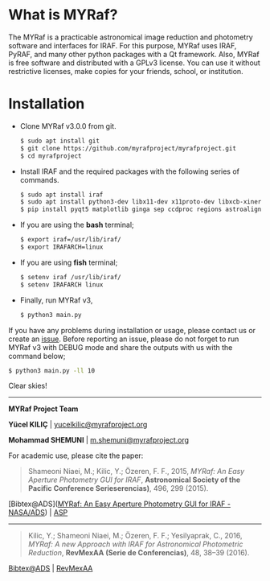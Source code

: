 # What is MYRaf?

The MYRaf is a practicable astronomical image reduction and photometry software and interfaces for IRAF. For this purpose, MYRaf uses IRAF, PyRAF, and many other python packages with a Qt framework. Also, MYRaf is free software and distributed with a GPLv3 license. You can use it without restrictive licenses, make copies for your friends, school, or institution.



# Installation

- Clone MYRaf v3.0.0 from git.
  
  ```bash
  $ sudo apt install git
  $ git clone https://github.com/myrafproject/myrafproject.git
  $ cd myrafproject
  ```

- Install IRAF and the required packages with the following series of commands.
  
  ```bash
  $ sudo apt install iraf
  $ sudo apt install python3-dev libx11-dev x11proto-dev libxcb-xinerama0
  $ pip install pyqt5 matplotlib ginga sep ccdproc regions astroalign pyraf mplcursors imexam  
  ```

- If you are using the **bash** terminal;
  
  ```bash
  $ export iraf=/usr/lib/iraf/
  $ export IRAFARCH=linux
  ```

- If you are using **fish** terminal;
  
  ```bash
  $ setenv iraf /usr/lib/iraf/
  $ setenv IRAFARCH linux
  ```

- Finally, run MYRaf v3,
  
  ```bash
  $ python3 main.py
  ```

If you have any problems during installation or usage, please contact us or create an [issue](https://github.com/myrafproject/myrafproject/issues/new). Before reporting an issue, please do not forget to run MYRaf v3 with DEBUG mode and share the outputs with us with the command below;

```bash
$ python3 main.py -ll 10
```

Clear skies!

______

**MYRaf Project Team**

**Yücel KILIÇ** | yucelkilic@myrafproject.org

**Mohammad SHEMUNI** | m.shemuni@myrafproject.org

For academic use, please cite the paper:

> Shameoni Niaei, M.; Kilic, Y.; Özeren, F. F.,
> 2015, *MYRaf: An Easy Aperture Photometry GUI for IRAF*, **Astronomical Society of the Pacific Conference Serieserencias)**, 496, 299 (2015).

[Bibtex@ADS]([MYRaf: An Easy Aperture Photometry GUI for IRAF - NASA/ADS](https://ui.adsabs.harvard.edu/abs/2015ASPC..496..299N/exportcitation)) | [ASP](http://articles.adsabs.harvard.edu/pdf/2015ASPC..496..299N)

------------

> Kilic, Y.; Shameoni Niaei, M.; Özeren, F. F.; Yesilyaprak, C.,
> 2016,
> *MYRaf: A new Approach with IRAF for Astronomical Photometric Reduction*,
> **RevMexAA (Serie de Conferencias)**, 48, 38–39 (2016).

[Bibtex@ADS](http://adsabs.harvard.edu/cgi-bin/nph-bib_query?bibcode=2016RMxAC..48...38K&data_type=BIBTEX&db_key=AST&nocookieset=1) | [RevMexAA](http://www.astroscu.unam.mx/rmaa/RMxAC..48/PDF/RMxAC..48_part-2.2.pdf)
